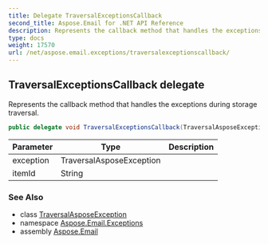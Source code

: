 ```yaml
---
title: Delegate TraversalExceptionsCallback
second_title: Aspose.Email for .NET API Reference
description: Represents the callback method that handles the exceptions during storage traversal
type: docs
weight: 17570
url: /net/aspose.email.exceptions/traversalexceptionscallback/
---
```

## TraversalExceptionsCallback delegate

Represents the callback method that handles the exceptions during storage traversal.

```csharp
public delegate void TraversalExceptionsCallback(TraversalAsposeException exception, string itemId);
```

| Parameter | Type | Description |
| --- | --- | --- |
| exception | TraversalAsposeException |  |
| itemId | String |  |

### See Also

* class [TraversalAsposeException](../traversalasposeexception/)
* namespace [Aspose.Email.Exceptions](../../aspose.email.exceptions/)
* assembly [Aspose.Email](../../)


